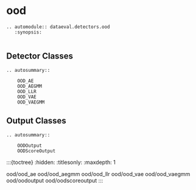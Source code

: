 # ood

```{eval-rst}
.. automodule:: dataeval.detectors.ood
   :synopsis:
```

```{currentmodule} dataeval.detectors.ood
```

## Detector Classes

```{eval-rst}
.. autosummary::

    OOD_AE
    OOD_AEGMM
    OOD_LLR
    OOD_VAE
    OOD_VAEGMM
```

## Output Classes

```{eval-rst}
.. autosummary::

    OODOutput
    OODScoreOutput
```

:::{toctree}
:hidden:
:titlesonly:
:maxdepth: 1

ood/ood_ae
ood/ood_aegmm
ood/ood_llr
ood/ood_vae
ood/ood_vaegmm
ood/oodoutput
ood/oodscoreoutput
:::
